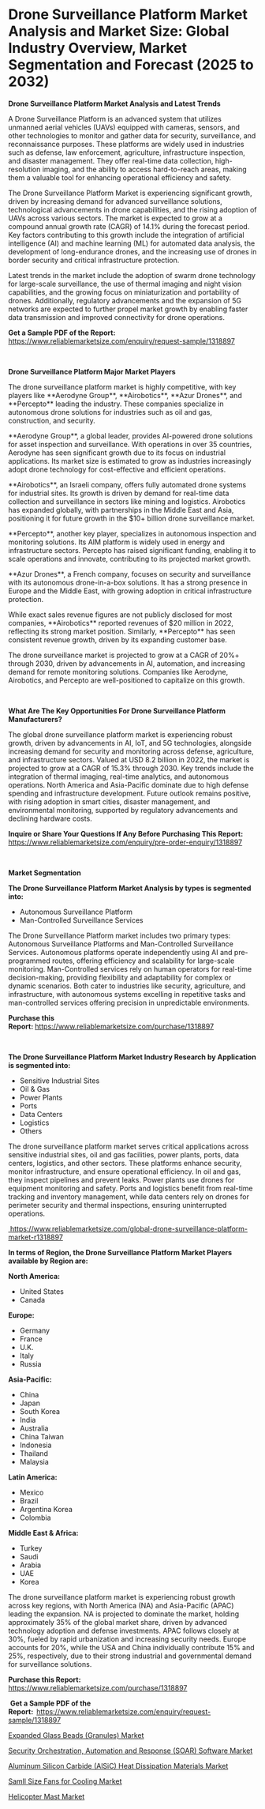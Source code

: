 <p><h1>Drone Surveillance Platform Market Analysis and Market Size: Global Industry Overview, Market Segmentation and Forecast (2025 to 2032)</h1></p><p><strong>Drone Surveillance Platform Market Analysis and Latest Trends</strong></p>
<p><p>A Drone Surveillance Platform is an advanced system that utilizes unmanned aerial vehicles (UAVs) equipped with cameras, sensors, and other technologies to monitor and gather data for security, surveillance, and reconnaissance purposes. These platforms are widely used in industries such as defense, law enforcement, agriculture, infrastructure inspection, and disaster management. They offer real-time data collection, high-resolution imaging, and the ability to access hard-to-reach areas, making them a valuable tool for enhancing operational efficiency and safety.</p><p>The Drone Surveillance Platform Market is experiencing significant growth, driven by increasing demand for advanced surveillance solutions, technological advancements in drone capabilities, and the rising adoption of UAVs across various sectors. The market is expected to grow at a compound annual growth rate (CAGR) of 14.1% during the forecast period. Key factors contributing to this growth include the integration of artificial intelligence (AI) and machine learning (ML) for automated data analysis, the development of long-endurance drones, and the increasing use of drones in border security and critical infrastructure protection.</p><p>Latest trends in the market include the adoption of swarm drone technology for large-scale surveillance, the use of thermal imaging and night vision capabilities, and the growing focus on miniaturization and portability of drones. Additionally, regulatory advancements and the expansion of 5G networks are expected to further propel market growth by enabling faster data transmission and improved connectivity for drone operations.</p></p>
<p><strong>Get a Sample PDF of the Report:&nbsp;</strong> <a href="https://www.reliablemarketsize.com/enquiry/request-sample/1318897?utm_campaign=1897&utm_medium=2&utm_source=Github&utm_content=ia&utm_term=20012025&utm_id=drone-surveillance-platform">https://www.reliablemarketsize.com/enquiry/request-sample/1318897</a></p>
<p>&nbsp;</p>
<p><strong>Drone Surveillance Platform Major Market Players</strong></p>
<p><p>The drone surveillance platform market is highly competitive, with key players like **Aerodyne Group**, **Airobotics**, **Azur Drones**, and **Percepto** leading the industry. These companies specialize in autonomous drone solutions for industries such as oil and gas, construction, and security.</p><p>**Aerodyne Group**, a global leader, provides AI-powered drone solutions for asset inspection and surveillance. With operations in over 35 countries, Aerodyne has seen significant growth due to its focus on industrial applications. Its market size is estimated to grow as industries increasingly adopt drone technology for cost-effective and efficient operations.</p><p>**Airobotics**, an Israeli company, offers fully automated drone systems for industrial sites. Its growth is driven by demand for real-time data collection and surveillance in sectors like mining and logistics. Airobotics has expanded globally, with partnerships in the Middle East and Asia, positioning it for future growth in the $10+ billion drone surveillance market.</p><p>**Percepto**, another key player, specializes in autonomous inspection and monitoring solutions. Its AIM platform is widely used in energy and infrastructure sectors. Percepto has raised significant funding, enabling it to scale operations and innovate, contributing to its projected market growth.</p><p>**Azur Drones**, a French company, focuses on security and surveillance with its autonomous drone-in-a-box solutions. It has a strong presence in Europe and the Middle East, with growing adoption in critical infrastructure protection.</p><p>While exact sales revenue figures are not publicly disclosed for most companies, **Airobotics** reported revenues of $20 million in 2022, reflecting its strong market position. Similarly, **Percepto** has seen consistent revenue growth, driven by its expanding customer base.</p><p>The drone surveillance market is projected to grow at a CAGR of 20%+ through 2030, driven by advancements in AI, automation, and increasing demand for remote monitoring solutions. Companies like Aerodyne, Airobotics, and Percepto are well-positioned to capitalize on this growth.</p></p>
<p>&nbsp;</p>
<p><strong>What Are The Key Opportunities For Drone Surveillance Platform Manufacturers?</strong></p>
<p><p>The global drone surveillance platform market is experiencing robust growth, driven by advancements in AI, IoT, and 5G technologies, alongside increasing demand for security and monitoring across defense, agriculture, and infrastructure sectors. Valued at USD 8.2 billion in 2022, the market is projected to grow at a CAGR of 15.3% through 2030. Key trends include the integration of thermal imaging, real-time analytics, and autonomous operations. North America and Asia-Pacific dominate due to high defense spending and infrastructure development. Future outlook remains positive, with rising adoption in smart cities, disaster management, and environmental monitoring, supported by regulatory advancements and declining hardware costs.</p></p>
<p><strong>Inquire or Share Your Questions If Any Before Purchasing This Report:</strong> <a href="https://www.reliablemarketsize.com/enquiry/pre-order-enquiry/1318897?utm_campaign=1897&utm_medium=2&utm_source=Github&utm_content=ia&utm_term=20012025&utm_id=drone-surveillance-platform">https://www.reliablemarketsize.com/enquiry/pre-order-enquiry/1318897</a></p>
<p>&nbsp;</p>
<p><strong>Market Segmentation</strong></p>
<p><strong>The Drone Surveillance Platform Market Analysis by types is segmented into:</strong></p>
<p><ul><li>Autonomous Surveillance Platform</li><li>Man-Controlled Surveillance Services</li></ul></p>
<p><p>The Drone Surveillance Platform market includes two primary types: Autonomous Surveillance Platforms and Man-Controlled Surveillance Services. Autonomous platforms operate independently using AI and pre-programmed routes, offering efficiency and scalability for large-scale monitoring. Man-Controlled services rely on human operators for real-time decision-making, providing flexibility and adaptability for complex or dynamic scenarios. Both cater to industries like security, agriculture, and infrastructure, with autonomous systems excelling in repetitive tasks and man-controlled services offering precision in unpredictable environments.</p></p>
<p><strong>Purchase this Report:&nbsp;</strong><a href="https://www.reliablemarketsize.com/purchase/1318897?utm_campaign=1897&utm_medium=2&utm_source=Github&utm_content=ia&utm_term=20012025&utm_id=drone-surveillance-platform">https://www.reliablemarketsize.com/purchase/1318897</a></p>
<p>&nbsp;</p>
<p><strong>The Drone Surveillance Platform Market Industry Research by Application is segmented into:</strong></p>
<p><ul><li>Sensitive Industrial Sites</li><li>Oil & Gas</li><li>Power Plants</li><li>Ports</li><li>Data Centers</li><li>Logistics</li><li>Others</li></ul></p>
<p><p>The drone surveillance platform market serves critical applications across sensitive industrial sites, oil and gas facilities, power plants, ports, data centers, logistics, and other sectors. These platforms enhance security, monitor infrastructure, and ensure operational efficiency. In oil and gas, they inspect pipelines and prevent leaks. Power plants use drones for equipment monitoring and safety. Ports and logistics benefit from real-time tracking and inventory management, while data centers rely on drones for perimeter security and thermal inspections, ensuring uninterrupted operations.</p></p>
<p><a href="https://www.reliablemarketsize.com/global-drone-surveillance-platform-market-r1318897?utm_campaign=1897&utm_medium=2&utm_source=Github&utm_content=ia&utm_term=20012025&utm_id=drone-surveillance-platform">&nbsp;https://www.reliablemarketsize.com/global-drone-surveillance-platform-market-r1318897</a></p>
<p><strong>In terms of Region, the Drone Surveillance Platform Market Players available by Region are:</strong></p>
<p>
    <p> <strong> North America: </strong>
        <ul>
            <li>United States</li>
            <li>Canada</li>
        </ul>
        </p> 
    <p> <strong> Europe: </strong>
        <ul>
            <li>Germany</li>
            <li>France</li>
            <li>U.K.</li>
            <li>Italy</li>
            <li>Russia</li>
        </ul>
        </p> 
    <p> <strong> Asia-Pacific: </strong>
        <ul>
            <li>China</li>
            <li>Japan</li>
            <li>South Korea</li>
            <li>India</li>
            <li>Australia</li>
            <li>China Taiwan</li>
            <li>Indonesia</li>
            <li>Thailand</li>
            <li>Malaysia</li>
        </ul>
        </p> 
    <p> <strong> Latin America: </strong>
        <ul>
            <li>Mexico</li>
            <li>Brazil</li>
            <li>Argentina Korea</li>
            <li>Colombia</li>
        </ul>
        </p> 
    <p> <strong> Middle East & Africa: </strong>
        <ul>
            <li>Turkey</li>
            <li>Saudi</li>
            <li>Arabia</li>
            <li>UAE</li>
            <li>Korea</li>
        </ul>
    </p>
    </p>
<p><p>The drone surveillance platform market is experiencing robust growth across key regions, with North America (NA) and Asia-Pacific (APAC) leading the expansion. NA is projected to dominate the market, holding approximately 35% of the global market share, driven by advanced technology adoption and defense investments. APAC follows closely at 30%, fueled by rapid urbanization and increasing security needs. Europe accounts for 20%, while the USA and China individually contribute 15% and 25%, respectively, due to their strong industrial and governmental demand for surveillance solutions.</p></p>
<p><strong>Purchase this Report: </strong><a href="https://www.reliablemarketsize.com/purchase/1318897?utm_campaign=1897&utm_medium=2&utm_source=Github&utm_content=ia&utm_term=20012025&utm_id=drone-surveillance-platform">https://www.reliablemarketsize.com/purchase/1318897</a></p>
<p>&nbsp;<strong>Get a Sample PDF of the Report:&nbsp;&nbsp;</strong><a href="https://www.reliablemarketsize.com/enquiry/request-sample/1318897?utm_campaign=1897&utm_medium=2&utm_source=Github&utm_content=ia&utm_term=20012025&utm_id=drone-surveillance-platform">https://www.reliablemarketsize.com/enquiry/request-sample/1318897</a></p>
<p><strong></strong></p>
<p><p><a href="https://www.linkedin.com/pulse/in-depth-investigation-expanded-glass-beads-granules-market-psyzc?utm_campaign=1897&utm_medium=2&utm_source=Github&utm_content=ia&utm_term=20012025&utm_id=drone-surveillance-platform">Expanded Glass Beads (Granules) Market</a></p><p><a href="https://www.linkedin.com/pulse/global-security-orchestration-automation-response-soar-software-zo5qf?utm_campaign=1897&utm_medium=2&utm_source=Github&utm_content=ia&utm_term=20012025&utm_id=drone-surveillance-platform">Security Orchestration, Automation and Response (SOAR) Software Market</a></p><p><a href="https://www.linkedin.com/pulse/aluminum-silicon-carbide-alsic-heat-dissipation-materials-market-c4fcf?utm_campaign=1897&utm_medium=2&utm_source=Github&utm_content=ia&utm_term=20012025&utm_id=drone-surveillance-platform">Aluminum Silicon Carbide (AlSiC) Heat Dissipation Materials Market</a></p><p><a href="https://www.linkedin.com/pulse/historical-trends-future-projections-samll-size-fans-cooling-ddv2c?utm_campaign=1897&utm_medium=2&utm_source=Github&utm_content=ia&utm_term=20012025&utm_id=drone-surveillance-platform">Samll Size Fans for Cooling Market</a></p><p><a href="https://www.linkedin.com/pulse/strategic-market-research-report-helicopter-mast-anticipated-hii3c?utm_campaign=1897&utm_medium=2&utm_source=Github&utm_content=ia&utm_term=20012025&utm_id=drone-surveillance-platform">Helicopter Mast Market</a></p></p>